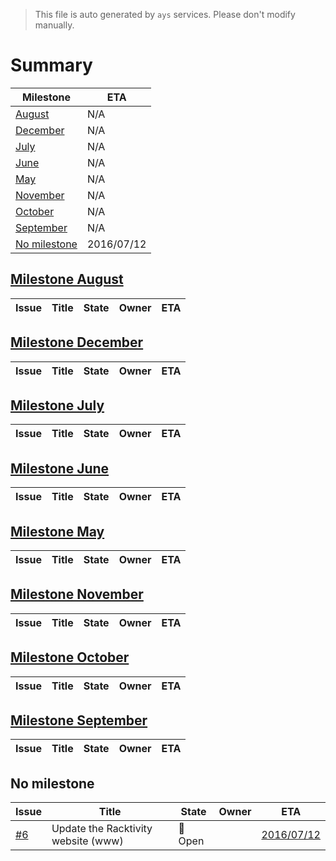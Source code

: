 > This file is auto generated by `ays` services. Please don't modify manually.

# Summary
|Milestone|ETA|
|---------|---|
|[August](#milestone-august)|N/A|
|[December](#milestone-december)|N/A|
|[July](#milestone-july)|N/A|
|[June](#milestone-june)|N/A|
|[May](#milestone-may)|N/A|
|[November](#milestone-november)|N/A|
|[October](#milestone-october)|N/A|
|[September](#milestone-september)|N/A|
|[No milestone](#no-milestone)|2016/07/12|

## [Milestone August](milestones/4:August.md)


|Issue|Title|State|Owner|ETA|
|-----|-----|-----|-----|---|

## [Milestone December](milestones/8:December.md)


|Issue|Title|State|Owner|ETA|
|-----|-----|-----|-----|---|

## [Milestone July](milestones/3:July.md)


|Issue|Title|State|Owner|ETA|
|-----|-----|-----|-----|---|

## [Milestone June](milestones/2:June.md)


|Issue|Title|State|Owner|ETA|
|-----|-----|-----|-----|---|

## [Milestone May](milestones/1:May.md)


|Issue|Title|State|Owner|ETA|
|-----|-----|-----|-----|---|

## [Milestone November](milestones/7:November.md)


|Issue|Title|State|Owner|ETA|
|-----|-----|-----|-----|---|

## [Milestone October](milestones/6:October.md)


|Issue|Title|State|Owner|ETA|
|-----|-----|-----|-----|---|

## [Milestone September](milestones/5:September.md)


|Issue|Title|State|Owner|ETA|
|-----|-----|-----|-----|---|




## No milestone
|Issue|Title|State|Owner|ETA|
|-----|-----|-----|-----|---|
|[#6](https://github.com/racktivity/www-racktivity/issues/6)|Update the Racktivity website (www)|:red_circle: Open||[2016/07/12](https://github.com/racktivity/www-racktivity/issues/6#issuecomment-None)|
